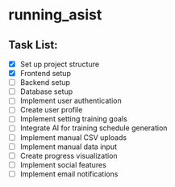 # running_asist

## Task List:

- [x] Set up project structure
- [x] Frontend setup
- [ ] Backend setup
- [ ] Database setup
- [ ] Implement user authentication
- [ ] Create user profile
- [ ] Implement setting training goals
- [ ] Integrate AI for training schedule generation
- [ ] Implement manual CSV uploads
- [ ] Implement manual data input
- [ ] Create progress visualization
- [ ] Implement social features
- [ ] Implement email notifications